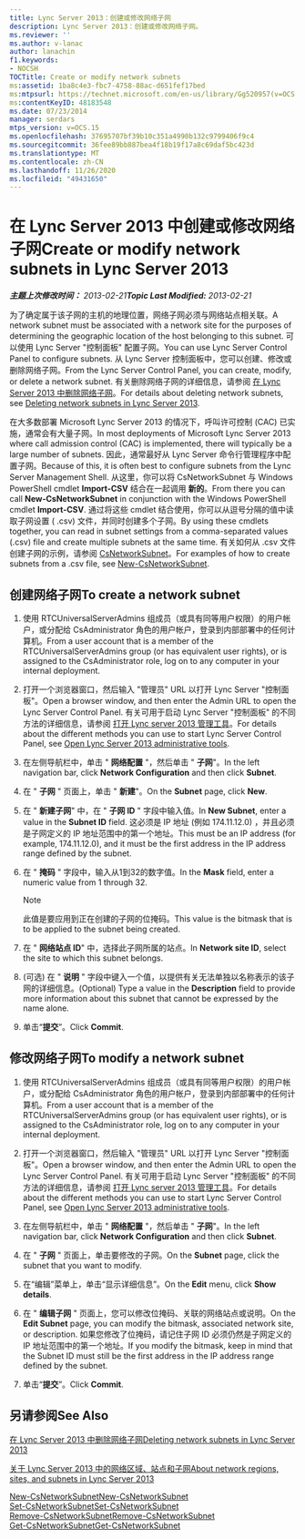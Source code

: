 ```yaml
---
title: Lync Server 2013：创建或修改网络子网
description: Lync Server 2013：创建或修改网络子网。
ms.reviewer: ''
ms.author: v-lanac
author: lanachin
f1.keywords:
- NOCSH
TOCTitle: Create or modify network subnets
ms:assetid: 1ba8c4e3-fbc7-4758-88ac-d651fef17bed
ms:mtpsurl: https://technet.microsoft.com/en-us/library/Gg520957(v=OCS.15)
ms:contentKeyID: 48183548
ms.date: 07/23/2014
manager: serdars
mtps_version: v=OCS.15
ms.openlocfilehash: 37695707bf39b10c351a4990b132c9799406f9c4
ms.sourcegitcommit: 36fee89bb887bea4f18b19f17a8c69daf5bc423d
ms.translationtype: MT
ms.contentlocale: zh-CN
ms.lasthandoff: 11/26/2020
ms.locfileid: "49431650"
---
```

# <a name="create-or-modify-network-subnets-in-lync-server-2013"></a><span data-ttu-id="69136-103">在 Lync Server 2013 中创建或修改网络子网</span><span class="sxs-lookup"><span data-stu-id="69136-103">Create or modify network subnets in Lync Server 2013</span></span>

<div data-xmlns="http://www.w3.org/1999/xhtml">

<div class="topic" data-xmlns="http://www.w3.org/1999/xhtml" data-msxsl="urn:schemas-microsoft-com:xslt" data-cs="https://msdn.microsoft.com/">

<div data-asp="https://msdn2.microsoft.com/asp">



</div>

<div id="mainSection">

<div id="mainBody"><span data-ttu-id="69136-104">

<span> </span></span><span class="sxs-lookup"><span data-stu-id="69136-104">

<span> </span></span></span>

<span data-ttu-id="69136-105">_**主题上次修改时间：** 2013-02-21_</span><span class="sxs-lookup"><span data-stu-id="69136-105">_**Topic Last Modified:** 2013-02-21_</span></span>

<span data-ttu-id="69136-106">为了确定属于该子网的主机的地理位置，网络子网必须与网络站点相关联。</span><span class="sxs-lookup"><span data-stu-id="69136-106">A network subnet must be associated with a network site for the purposes of determining the geographic location of the host belonging to this subnet.</span></span> <span data-ttu-id="69136-107">可以使用 Lync Server "控制面板" 配置子网。</span><span class="sxs-lookup"><span data-stu-id="69136-107">You can use Lync Server Control Panel to configure subnets.</span></span> <span data-ttu-id="69136-108">从 Lync Server 控制面板中，您可以创建、修改或删除网络子网。</span><span class="sxs-lookup"><span data-stu-id="69136-108">From the Lync Server Control Panel, you can create, modify, or delete a network subnet.</span></span> <span data-ttu-id="69136-109">有关删除网络子网的详细信息，请参阅 [在 Lync Server 2013 中删除网络子网](lync-server-2013-deleting-network-subnets.md)。</span><span class="sxs-lookup"><span data-stu-id="69136-109">For details about deleting network subnets, see [Deleting network subnets in Lync Server 2013](lync-server-2013-deleting-network-subnets.md).</span></span>

<span data-ttu-id="69136-110">在大多数部署 Microsoft Lync Server 2013 的情况下，呼叫许可控制 (CAC) 已实施，通常会有大量子网。</span><span class="sxs-lookup"><span data-stu-id="69136-110">In most deployments of Microsoft Lync Server 2013 where call admission control (CAC) is implemented, there will typically be a large number of subnets.</span></span> <span data-ttu-id="69136-111">因此，通常最好从 Lync Server 命令行管理程序中配置子网。</span><span class="sxs-lookup"><span data-stu-id="69136-111">Because of this, it is often best to configure subnets from the Lync Server Management Shell.</span></span> <span data-ttu-id="69136-112">从这里，你可以将 CsNetworkSubnet 与 Windows PowerShell cmdlet **Import-CSV** 结合在一起调用 **新的**。</span><span class="sxs-lookup"><span data-stu-id="69136-112">From there you can call **New-CsNetworkSubnet** in conjunction with the Windows PowerShell cmdlet **Import-CSV**.</span></span> <span data-ttu-id="69136-113">通过将这些 cmdlet 结合使用，你可以从逗号分隔的值中读取子网设置 ( .csv) 文件，并同时创建多个子网。</span><span class="sxs-lookup"><span data-stu-id="69136-113">By using these cmdlets together, you can read in subnet settings from a comma-separated values (.csv) file and create multiple subnets at the same time.</span></span> <span data-ttu-id="69136-114">有关如何从 .csv 文件创建子网的示例，请参阅 [CsNetworkSubnet](https://docs.microsoft.com/powershell/module/skype/New-CsNetworkSubnet)。</span><span class="sxs-lookup"><span data-stu-id="69136-114">For examples of how to create subnets from a .csv file, see [New-CsNetworkSubnet](https://docs.microsoft.com/powershell/module/skype/New-CsNetworkSubnet).</span></span>

<div>

## <a name="to-create-a-network-subnet"></a><span data-ttu-id="69136-115">创建网络子网</span><span class="sxs-lookup"><span data-stu-id="69136-115">To create a network subnet</span></span>

1.  <span data-ttu-id="69136-116">使用 RTCUniversalServerAdmins 组成员（或具有同等用户权限）的用户帐户，或分配给 CsAdministrator 角色的用户帐户，登录到内部部署中的任何计算机。</span><span class="sxs-lookup"><span data-stu-id="69136-116">From a user account that is a member of the RTCUniversalServerAdmins group (or has equivalent user rights), or is assigned to the CsAdministrator role, log on to any computer in your internal deployment.</span></span>

2.  <span data-ttu-id="69136-117">打开一个浏览器窗口，然后输入 "管理员" URL 以打开 Lync Server "控制面板"。</span><span class="sxs-lookup"><span data-stu-id="69136-117">Open a browser window, and then enter the Admin URL to open the Lync Server Control Panel.</span></span> <span data-ttu-id="69136-118">有关可用于启动 Lync Server "控制面板" 的不同方法的详细信息，请参阅 [打开 Lync server 2013 管理工具](lync-server-2013-open-lync-server-administrative-tools.md)。</span><span class="sxs-lookup"><span data-stu-id="69136-118">For details about the different methods you can use to start Lync Server Control Panel, see [Open Lync Server 2013 administrative tools](lync-server-2013-open-lync-server-administrative-tools.md).</span></span>

3.  <span data-ttu-id="69136-119">在左侧导航栏中，单击 " **网络配置** "，然后单击 " **子网**"。</span><span class="sxs-lookup"><span data-stu-id="69136-119">In the left navigation bar, click **Network Configuration** and then click **Subnet**.</span></span>

4.  <span data-ttu-id="69136-120">在 " **子网** " 页面上，单击 " **新建**"。</span><span class="sxs-lookup"><span data-stu-id="69136-120">On the **Subnet** page, click **New**.</span></span>

5.  <span data-ttu-id="69136-121">在 " **新建子网**" 中，在 " **子网 ID** " 字段中输入值。</span><span class="sxs-lookup"><span data-stu-id="69136-121">In **New Subnet**, enter a value in the **Subnet ID** field.</span></span> <span data-ttu-id="69136-122">这必须是 IP 地址 (例如 174.11.12.0) ，并且必须是子网定义的 IP 地址范围中的第一个地址。</span><span class="sxs-lookup"><span data-stu-id="69136-122">This must be an IP address (for example, 174.11.12.0), and it must be the first address in the IP address range defined by the subnet.</span></span>

6.  <span data-ttu-id="69136-123">在 " **掩码** " 字段中，输入从1到32的数字值。</span><span class="sxs-lookup"><span data-stu-id="69136-123">In the **Mask** field, enter a numeric value from 1 through 32.</span></span>
    
    <div>
    

    > [!NOTE]  
    > <span data-ttu-id="69136-124">此值是要应用到正在创建的子网的位掩码。</span><span class="sxs-lookup"><span data-stu-id="69136-124">This value is the bitmask that is to be applied to the subnet being created.</span></span>

    
    </div>

7.  <span data-ttu-id="69136-125">在 " **网络站点 ID**" 中，选择此子网所属的站点。</span><span class="sxs-lookup"><span data-stu-id="69136-125">In **Network site ID**, select the site to which this subnet belongs.</span></span>

8.  <span data-ttu-id="69136-126"> (可选) 在 " **说明** " 字段中键入一个值，以提供有关无法单独以名称表示的该子网的详细信息。</span><span class="sxs-lookup"><span data-stu-id="69136-126">(Optional) Type a value in the **Description** field to provide more information about this subnet that cannot be expressed by the name alone.</span></span>

9.  <span data-ttu-id="69136-127">单击“**提交**”。</span><span class="sxs-lookup"><span data-stu-id="69136-127">Click **Commit**.</span></span>

</div>

<div>

## <a name="to-modify-a-network-subnet"></a><span data-ttu-id="69136-128">修改网络子网</span><span class="sxs-lookup"><span data-stu-id="69136-128">To modify a network subnet</span></span>

1.  <span data-ttu-id="69136-129">使用 RTCUniversalServerAdmins 组成员（或具有同等用户权限）的用户帐户，或分配给 CsAdministrator 角色的用户帐户，登录到内部部署中的任何计算机。</span><span class="sxs-lookup"><span data-stu-id="69136-129">From a user account that is a member of the RTCUniversalServerAdmins group (or has equivalent user rights), or is assigned to the CsAdministrator role, log on to any computer in your internal deployment.</span></span>

2.  <span data-ttu-id="69136-130">打开一个浏览器窗口，然后输入 "管理员" URL 以打开 Lync Server "控制面板"。</span><span class="sxs-lookup"><span data-stu-id="69136-130">Open a browser window, and then enter the Admin URL to open the Lync Server Control Panel.</span></span> <span data-ttu-id="69136-131">有关可用于启动 Lync Server "控制面板" 的不同方法的详细信息，请参阅 [打开 Lync server 2013 管理工具](lync-server-2013-open-lync-server-administrative-tools.md)。</span><span class="sxs-lookup"><span data-stu-id="69136-131">For details about the different methods you can use to start Lync Server Control Panel, see [Open Lync Server 2013 administrative tools](lync-server-2013-open-lync-server-administrative-tools.md).</span></span>

3.  <span data-ttu-id="69136-132">在左侧导航栏中，单击 " **网络配置** "，然后单击 " **子网**"。</span><span class="sxs-lookup"><span data-stu-id="69136-132">In the left navigation bar, click **Network Configuration** and then click **Subnet**.</span></span>

4.  <span data-ttu-id="69136-133">在 " **子网** " 页面上，单击要修改的子网。</span><span class="sxs-lookup"><span data-stu-id="69136-133">On the **Subnet** page, click the subnet that you want to modify.</span></span>

5.  <span data-ttu-id="69136-134">在“编辑”菜单上，单击“显示详细信息”。</span><span class="sxs-lookup"><span data-stu-id="69136-134">On the **Edit** menu, click **Show details**.</span></span>

6.  <span data-ttu-id="69136-135">在 " **编辑子网** " 页面上，您可以修改位掩码、关联的网络站点或说明。</span><span class="sxs-lookup"><span data-stu-id="69136-135">On the **Edit Subnet** page, you can modify the bitmask, associated network site, or description.</span></span> <span data-ttu-id="69136-136">如果您修改了位掩码，请记住子网 ID 必须仍然是子网定义的 IP 地址范围中的第一个地址。</span><span class="sxs-lookup"><span data-stu-id="69136-136">If you modify the bitmask, keep in mind that the Subnet ID must still be the first address in the IP address range defined by the subnet.</span></span>

7.  <span data-ttu-id="69136-137">单击“**提交**”。</span><span class="sxs-lookup"><span data-stu-id="69136-137">Click **Commit**.</span></span>

</div>

<div>

## <a name="see-also"></a><span data-ttu-id="69136-138">另请参阅</span><span class="sxs-lookup"><span data-stu-id="69136-138">See Also</span></span>


[<span data-ttu-id="69136-139">在 Lync Server 2013 中删除网络子网</span><span class="sxs-lookup"><span data-stu-id="69136-139">Deleting network subnets in Lync Server 2013</span></span>](lync-server-2013-deleting-network-subnets.md)  


[<span data-ttu-id="69136-140">关于 Lync Server 2013 中的网络区域、站点和子网</span><span class="sxs-lookup"><span data-stu-id="69136-140">About network regions, sites, and subnets in Lync Server 2013</span></span>](lync-server-2013-about-network-regions-sites-and-subnets.md)  


[<span data-ttu-id="69136-141">New-CsNetworkSubnet</span><span class="sxs-lookup"><span data-stu-id="69136-141">New-CsNetworkSubnet</span></span>](https://docs.microsoft.com/powershell/module/skype/New-CsNetworkSubnet)  
[<span data-ttu-id="69136-142">Set-CsNetworkSubnet</span><span class="sxs-lookup"><span data-stu-id="69136-142">Set-CsNetworkSubnet</span></span>](https://docs.microsoft.com/powershell/module/skype/Set-CsNetworkSubnet)  
[<span data-ttu-id="69136-143">Remove-CsNetworkSubnet</span><span class="sxs-lookup"><span data-stu-id="69136-143">Remove-CsNetworkSubnet</span></span>](https://docs.microsoft.com/powershell/module/skype/Remove-CsNetworkSubnet)  
[<span data-ttu-id="69136-144">Get-CsNetworkSubnet</span><span class="sxs-lookup"><span data-stu-id="69136-144">Get-CsNetworkSubnet</span></span>](https://docs.microsoft.com/powershell/module/skype/Get-CsNetworkSubnet)  
  

<span data-ttu-id="69136-145"></div>

</div>

<span> </span>

</div>

</div>

</span><span class="sxs-lookup"><span data-stu-id="69136-145"></div>

</div>

<span> </span>

</div>

</div>

</span></span></div>

